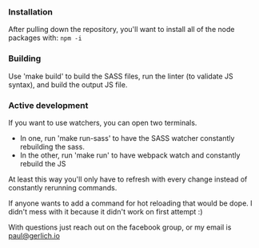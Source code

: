 ### Installation
After pulling down the repository, you'll want to install all of the node packages with:
`npm -i
`

### Building
Use 'make build' to build the SASS files, run the linter (to validate JS syntax), and build the output JS file.

### Active development
If you want to use watchers, you can open two terminals. 

- In one, run 'make run-sass' to have the SASS watcher constantly rebuilding the sass.
- In the other, run 'make run' to have webpack watch and constantly rebuild the JS

At least this way you'll only have to refresh with every change instead of constantly rerunning commands.

If anyone wants to add a command for hot reloading that would be dope. I didn't mess with it because it didn't work on first attempt :)

With questions just reach out on the facebook group, or my email is paul@gerlich.io

